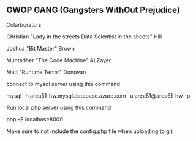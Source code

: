 ## GWOP GANG (Gangsters WithOut Prejudice)


Colarborators

Christian "Lady in the streets Data Scientist in the sheets" Hill

Joshua "Bit Master" Brown

Muntadher "The Code Machine" ALZayer

Matt "Runtime Terror" Donovan


connect to mysql server using this command

mysql -h area51-hw.mysql.database.azure.com -u area51@area51-hw -p

Run local php server using this command

php -S localhost:8000

Make sure to not include the config.php file when uploading to git
